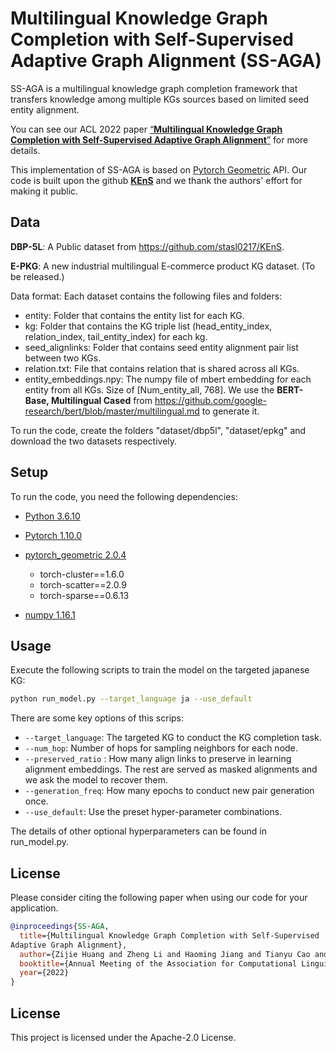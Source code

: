 # Multilingual Knowledge Graph Completion with Self-Supervised  Adaptive Graph Alignment (SS-AGA)

SS-AGA  is a multilingual knowledge graph completion framework that transfers knowledge among multiple KGs sources based on limited seed entity alignment.

You can see our ACL 2022 paper [“**Multilingual Knowledge Graph Completion with Self-Supervised
Adaptive Graph Alignment**”](https://arxiv.org/pdf/2203.14987.pdf) for more details.

This implementation of SS-AGA is based on [Pytorch Geometric](https://github.com/rusty1s/pytorch_geometric) API. Our code is built upon the github [**KEnS**](https://github.com/stasl0217/KEnS) and we thank the authors' effort for making it public.

## Data

**DBP-5L**:  A Public dataset from  https://github.com/stasl0217/KEnS.

**E-PKG**: A new industrial multilingual E-commerce product KG dataset. (To be released.)

Data format: Each dataset contains the following files and folders:

- entity: Folder that contains the entity list for each KG.
- kg: Folder that contains the KG triple list (head_entity_index, relation_index, tail_entity_index) for each kg.
- seed_alignlinks: Folder that contains seed entity alignment pair list between two KGs. 
- relation.txt: File that contains relation that is shared across all KGs.
- entity_embeddings.npy: The numpy file of mbert embedding for each entity from all KGs. Size of [Num_entity_all, 768]. We use the **BERT-Base, Multilingual Cased**  from https://github.com/google-research/bert/blob/master/multilingual.md to generate it.

To run the code, create the folders "dataset/dbp5l",  "dataset/epkg" and download the two datasets respectively.

## Setup

To run the code, you need the following dependencies:

- [Python 3.6.10](https://www.python.org/)

- [Pytorch 1.10.0](https://pytorch.org/)
- [pytorch_geometric 2.0.4](https://pytorch-geometric.readthedocs.io/)
  - torch-cluster==1.6.0
  - torch-scatter==2.0.9
  - torch-sparse==0.6.13
- [numpy 1.16.1](https://numpy.org/)

## Usage

Execute the following scripts to train the model on the targeted japanese KG:

```bash
python run_model.py --target_language ja --use_default
```

There are some key options of this scrips:

- `--target_language`: The targeted KG to conduct the KG completion task.
- `--num_hop`: Number of hops for sampling neighbors for each node.
- `--preserved_ratio` : How many align links to preserve in learning alignment embeddings. The rest are served as masked alignments and we ask the model to recover them.
- `--generation_freq`: How many epochs to conduct new pair generation once.
- `--use_default`:  Use the preset hyper-parameter combinations.

The details of other optional hyperparameters can be found in run_model.py.

## License

Please consider citing the following paper when using our code for your application.

```bibtex
@inproceedings{SS-AGA,
  title={Multilingual Knowledge Graph Completion with Self-Supervised
Adaptive Graph Alignment},
  author={Zijie Huang and Zheng Li and Haoming Jiang and Tianyu Cao and Hanqing Lu and Bing Yin and Karthik Subbian and Yizhou Sun and Wei Wang},
  booktitle={Annual Meeting of the Association for Computational Linguistics (ACL)},
  year={2022}
}
```

## License

This project is licensed under the Apache-2.0 License.